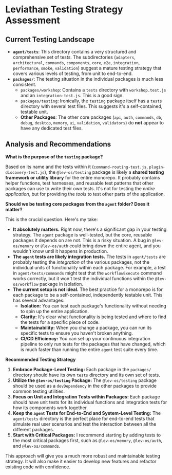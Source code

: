# Leviathan Testing Strategy Assessment

## Current Testing Landscape

*   **`agent/tests`**: This directory contains a very structured and comprehensive set of tests. The subdirectories (`adapters`, `architectural`, `commands`, `components`, `core`, `e2e`, `integration`, `performance`, `smoke`, `validation`) suggest a mature testing strategy that covers various levels of testing, from unit to end-to-end.
*   **`packages/`**: The testing situation in the individual packages is much less consistent.
    *   `packages/workshop`: Contains a `tests` directory with `workshop.test.js` and an `integration-test.js`. This is a good sign.
    *   `packages/testing`: Ironically, the `testing` package itself has a `tests` directory with several test files. This suggests it's a self-contained, testable unit.
    *   **Other Packages**: The other core packages (`api`, `auth`, `commands`, `db`, `debug`, `desktop`, `memory`, `ui`, `validation`, `validators`) do **not** appear to have any dedicated test files.

## Analysis and Recommendations

**What is the purpose of the `testing` package?**

Based on its name and the tests within it (`command-routing-test.js`, `plugin-discovery-test.js`), the `@lev-os/testing` package is likely a **shared testing framework or utility library** for the entire monorepo. It probably contains helper functions, test harnesses, and reusable test patterns that other packages can use to write their own tests. It's not for testing the *entire application*, but for providing the *tools* to test other parts of the application.

**Should we be testing core packages from the `agent` folder? Does it matter?**

This is the crucial question. Here's my take:

*   **It absolutely matters.** Right now, there's a significant gap in your testing strategy. The `agent` package is well-tested, but the core, reusable packages it depends on are not. This is a risky situation. A bug in `@lev-os/memory` or `@lev-os/auth` could bring down the entire agent, and you wouldn't know until it happens in production.
*   **The `agent` tests are likely integration tests.** The tests in `agent/tests` are probably testing the *integration* of the various packages, not the individual units of functionality within each package. For example, a test in `agent/tests/commands` might test that the `workflowExecute` command works correctly, but it won't test the individual functions within the `@lev-os/workflow` package in isolation.
*   **The current setup is not ideal.** The best practice for a monorepo is for each package to be a self-contained, independently testable unit. This has several advantages:
    *   **Isolation:** You can test each package's functionality without needing to spin up the entire application.
    *   **Clarity:** It's clear what functionality is being tested and where to find the tests for a specific piece of code.
    *   **Maintainability:** When you change a package, you can run its specific tests to ensure you haven't broken anything.
    *   **CI/CD Efficiency:** You can set up your continuous integration pipeline to only run tests for the packages that have changed, which is much faster than running the entire `agent` test suite every time.

**Recommended Testing Strategy**

1.  **Embrace Package-Level Testing:** Each package in the `packages/` directory should have its own `tests` directory and its own set of tests.
2.  **Utilize the `@lev-os/testing` Package:** The `@lev-os/testing` package should be used as a `devDependency` in the other packages to provide common testing utilities.
3.  **Focus on Unit and Integration Tests within Packages:** Each package should have unit tests for its individual functions and integration tests for how its components work together.
4.  **Keep the `agent` Tests for End-to-End and System-Level Testing:** The `agent/tests` directory is the perfect place for end-to-end tests that simulate real user scenarios and test the interaction between all the different packages.
5.  **Start with Critical Packages:** I recommend starting by adding tests to the most critical packages first, such as `@lev-os/memory`, `@lev-os/auth`, and `@lev-os/commands`.

This approach will give you a much more robust and maintainable testing strategy. It will also make it easier to develop new features and refactor existing code with confidence.
